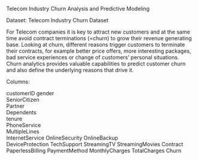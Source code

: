 Telecom Industry Churn Analysis and Predictive Modeling

Dataset: Telecom Industry Churn Dataset

For Telecom companies it is key to attract new customers and at the same time avoid contract terminations (=churn) to grow their revenue generating base. Looking at churn, different reasons trigger customers to terminate their contracts, for example better price offers, more interesting packages, bad service experiences or change of customers’ personal situations.  Churn analytics provides valuable capabilities to predict customer churn and also define the underlying reasons that drive it.

Columns:

customerID 
gender  
SeniorCitizen   
Partner      
Dependents      
tenure      
PhoneService   
MultipleLines  
InternetService
OnlineSecurity 
OnlineBackup  
DeviceProtection
TechSupport 
StreamingTV
StreamingMovies
Contract
PaperlessBilling
PaymentMethod
MonthlyCharges
TotalCharges
Churn
